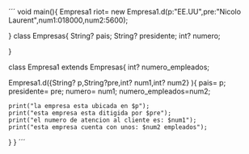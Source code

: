 ´´´
void main(){
  Empresa1 riot= new Empresa1.d(p:"EE.UU",pre:"Nicolo Laurent",num1:018000,num2:5600);
  
   
}
class Empresas{
  String? pais;
  String? presidente;
  int? numero;
 
  }

class Empresa1 extends Empresas{
  int? numero_empleados;
   
  Empresa1.d({String? p,String?pre,int? num1,int? num2} ){
   pais= p;
   presidente= pre;
   numero= num1;
   numero_empleados=num2;
    
    print("la empresa esta ubicada en $p");
    print("esta empresa esta ditigida por $pre");
    print("el numero de atencion al cliente es: $num1");
    print("esta empresa cuenta con unos: $num2 empleados");

  } 
 }
 ´´´
